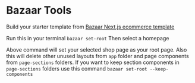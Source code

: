 # Bazaar Tools
Build your starter template from [Bazaar Next.js ecommerce template](https://mui.com/store/items/bazar-pro-react-ecommerce-template/)

Run this in your terminal
`bazaar set-root`
Then select a homepage

Above command will set your selected shop page as your root page. Also this will delete other unused layouts from `app` folder and page components from `page-sections` folders.
If you want to keep section components in `page-sections` folders use this command `bazaar set-root --keep-components`